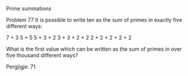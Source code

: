 
Prime summations

Problem 77
It is possible to write ten as the sum of primes in exactly five different ways:

7 + 3
5 + 5
5 + 3 + 2
3 + 3 + 2 + 2
2 + 2 + 2 + 2 + 2

What is the first value which can be written as the sum of primes in over five thousand different ways?

Pergjigje:  71
